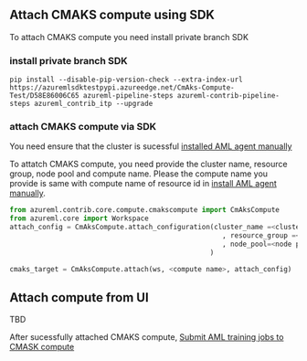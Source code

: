 ## Attach CMAKS compute using SDK
To attach CMAKS compute you need install private branch SDK
### install private branch SDK

```
pip install --disable-pip-version-check --extra-index-url https://azuremlsdktestpypi.azureedge.net/CmAks-Compute-Test/D58E86006C65 azureml-pipeline-steps azureml-contrib-pipeline-steps azureml_contrib_itp --upgrade
```
### attach CMAKS compute via SDK

You need ensure that the cluster is sucessful [installed AML agent manually](https://github.com/Azure/CMK8s-Sample/blob/master/docs/2.%20Install%20AML%20agent%20manually.markdown)

To attatch CMAKS compute, you need provide the cluster name, resource group, node pool and compute name. Please the compute name you provide is same with compute name of resource id in [install AML agent manually](https://github.com/Azure/CMK8s-Sample/blob/master/docs/2.%20Install%20AML%20agent%20manually.markdown).

```python
from azureml.contrib.core.compute.cmakscompute import CmAksCompute
from azureml.core import Workspace
attach_config = CmAksCompute.attach_configuration(cluster_name =<cluster_name>
                                                    , resource_group =<resource group>
                                                    , node_pool=<node pool>
                                                 )

cmaks_target = CmAksCompute.attach(ws, <compute name>, attach_config)
```

## Attach compute from UI

TBD

After sucessfully attached CMAKS compute, [Submit AML training jobs to CMASK compute](https://github.com/Azure/CMK8s-Sample/blob/master/docs/4.%20Submit%20AML%20training%20jobs%20to%20CMASK%20compute.markdown)